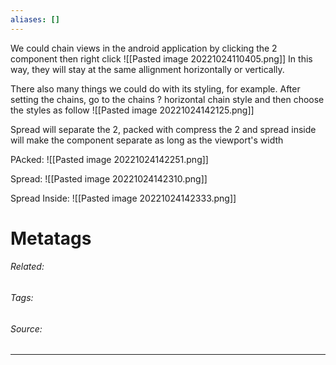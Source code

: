 ```yaml
---
aliases: []
---
```

We could chain views in the android application by clicking the 2 component then right click
![[Pasted image 20221024110405.png]]
In this way, they will stay at the same allignment horizontally or vertically.

There also many things we could do with its styling, for example. After setting the chains, go to the chains ? horizontal chain style and then choose the styles as follow
![[Pasted image 20221024142125.png]]
 
 Spread will separate the 2, packed with compress the 2 and spread  inside will make the component separate as long as the viewport's width

PAcked: ![[Pasted image 20221024142251.png]]

Spread: ![[Pasted image 20221024142310.png]]

Spread Inside: ![[Pasted image 20221024142333.png]]










# Metatags
###### Related: 
###### Tags: 
###### Source: 

---